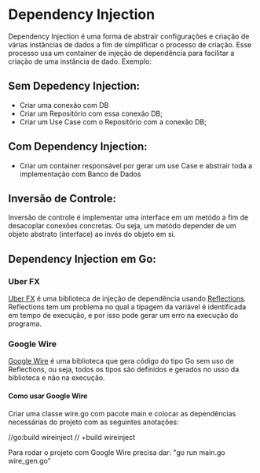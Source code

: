 # Dependency Injection

Dependency Injection é uma forma de abstrair configurações e criação de várias instâncias de dados a fim de simplificar o processo de criação. Esse processo usa um container de injeção de dependência para facilitar a criação de uma instância de dado. Exemplo:

## Sem Depedency Injection:

- Criar uma conexão com DB
- Criar um Repositório com essa conexão DB;
- Criar um Use Case com o Repositório com a conexão DB;

## Com Dependency Injection:

- Criar um container responsável por gerar um use Case e abstrair toda a implementação com Banco de Dados

## Inversão de Controle:

Inversão de controle é implementar uma interface em um metódo a fim de desacoplar conexões concretas. Ou seja, um metódo depender de um objeto abstrato (interface) ao invés do objeto em si. 

## Dependency Injection em Go:

### Uber FX

[Uber FX](https://github.com/uber-go/fx) é uma biblioteca de injeção de dependência usando [Reflections](https://go.dev/blog/laws-of-reflection). Reflections tem um problema no qual a tipagem da variável é identificada em tempo de execução, e por isso pode gerar um erro na execução do programa.

### Google Wire

[Google Wire](https://github.com/google/wire) é uma biblioteca que gera código do tipo Go sem uso de Reflections, ou seja, todos os tipos são definidos e gerados no usso da biblioteca e não na execução.

#### Como usar Google Wire

Criar uma classe wire.go com pacote main e colocar as dependências necessárias do projeto com as seguintes anotações:

//go:build wireinject
// +build wireinject

Para rodar o projeto com Google Wire precisa dar: "go run main.go wire_gen.go"